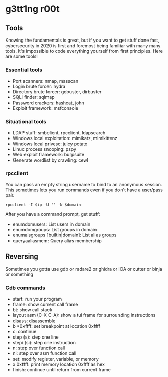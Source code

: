 # g3tt1ng r00t

## Tools

Knowing the fundamentals is great, but if you want to get stuff done fast,
cybersecurity in 2020 is first and foremost being familiar with many many tools.
It's impossible to code everything yourself from first principles. Here are some
tools!

### Essential tools

- Port scanners: nmap, masscan
- Login brute forcer: hydra
- Directory brute forcer: gobuster, dirbuster
- SQLi finder: sqlmap
- Password crackers: hashcat, john
- Exploit framework: msfconsole

### Situational tools

- LDAP stuff: smbclient, rpcclient, ldapsearch
- Windows local exploitation: mimikatz, mimikittenz
- Windows local privesc: juicy potato
- Linux process snooping: pspy
- Web exploit framework: burpsuite
- Generate wordlist by crawling: cewl

### rpcclient

You can pass an empty string username to bind to an anonymous session. This
sometimes lets you run commands even if you don't have a user/pass pair.

```
rpcclient -I $ip -U '' -N $domain
```

After you have a command prompt, get stuff:

- enumdomusers: List users in domain
- enumdomgroups: List groups in domain
- enumalsgroups [builtin|domain]: List alias groups
- queryaaliasmem: Query alias membership

## Reversing

Sometimes you gotta use gdb or radare2 or ghidra or IDA or cutter or binja or
something

### Gdb commands

- start: run your program
- frame: show current call frame
- bt: show call stack
- layout asm (C-X C-A): show a tui frame for surrounding instructions
- disass: disassemble
- b *0xffff: set breakpoint at location 0xffff
- c: continue
- step (s): step one line
- stepi (si): step one instruction
- n: step over function call
- ni: step over asm function call
- set: modify register, variable, or memory
- x 0xffff: print memory location 0xffff as hex
- finish: continue until return from current frame
